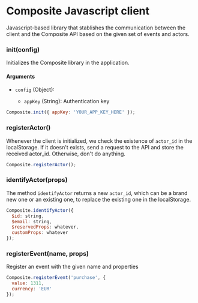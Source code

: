 # Composite Javascript client

Javascript-based library that stablishes the communication between the client and the Composite API based on the given set of events and actors.

### init(config)

Initializes the Composite library in the application.

#### Arguments

- `config` (Object):

  - `appKey` (String): Authentication key

```js
Composite.init({ appKey: 'YOUR_APP_KEY_HERE' });
```

### registerActor()

Whenever the client is initialized, we check the existence of `actor_id` in the localStorage. If it doesn't exists, send a request to the API and store the received actor_id. Otherwise, don't do anything.

```js
Composite.registerActor();
```

### identifyActor(props)

The method `identifyActor` returns a new `actor_id`, which can be a brand new one or an existing one, to replace the existing one in the localStorage.

```js
Composite.identifyActor({
  $id: string,
  $email: string,
  $reservedProps: whatever,
  customProps: whatever
});
```

### registerEvent(name, props)

Register an event with the given name and properties

```js
Composite.registerEvent('purchase', {
  value: 1311,
  currency: 'EUR'
});
```
